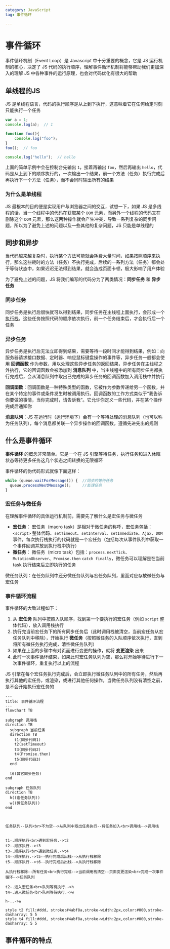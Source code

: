 ```yaml
---
category: JavaScript
tag: 事件循环

---
```





# 事件循环
事件循环机制（Event Loop）是 Javascript 中十分重要的概念，它是 JS 运行机制的核心，决定了 JS 代码的执行顺序，理解事件循环机制将能够帮助我们更加深入的理解 JS 中各种事件的运行原理，也会对代码优化有很大的帮助

## 单线程的JS
JS 是单线程语言，代码的执行顺序是从上到下执行，这意味着它在任何给定时刻只能执行一个任务

```js
var a = 1;
console.log(a);  // 1

function foo(){
    console.log("foo");
}
foo();  // foo

console.log("hello");  // hello
```
上面的简单示例中会在控制台先输出 `1`，接着再输出 `foo`，然后再输出 `hello`，代码是从上到下的顺序执行的，一次输出一个结果，前一个方法（任务）执行完成后再执行下一个方法（任务），而不会同时输出所有的结果

### 为什么是单线程    
JS 最根本的目的便是实现用户与浏览器之间的交互，试想一下，如果 JS 是多线程的话，当一个线程中的代码在获取某个 `DOM` 元素，而另外一个线程的代码又在删除这个 `DOM` 元素，那么这两种操作就会产生冲突，导致一系列复杂的同步问题，所以为了避免上述的问题以及一些其他的复杂问题，JS 只能是单线程的

## 同步和异步
当代码越来越复杂时，执行某个方法可能就会耗费大量时间，如果按照顺序来执行，那么这些耗时的方法（任务）不执行完成，后续的一系列方法（任务）都会处于等待状态中，如果迟迟无法得到结果，就会造成页面卡顿，极大影响了用户体验 
     
为了避免上述的问题，JS 将我们编写的代码分为了两类情况：**同步任务** 和 **异步任务**

### 同步任务
同步任务是执行后很快就可以得到结果，同步任务在主线程上面执行，会形成一个[执行栈][执行栈]，这些任务按照代码的顺序依次执行，前一个任务结束后，才会执行后一个任务

### 异步任务
异步任务是执行后无法立即得到结果，需要等待一段时间才能得到结果，例如：向服务器请求接口数据、定时器、响应鼠标键盘操作的事件等，异步任务一般都会使用 **回调函数** 作为参数，用以处理这些异步任务的返回结果，异步任务在主线程之外执行，它的回调函数会被添加到 **消息队列** 中，当主线程中的所有同步任务都执行完成后，会从消息队列中取出已完成的异步任务的回调函数加入调用栈中并执行

<Minfo>

**回调函数**：回调函数是一种特殊类型的函数，它被作为参数传递给另一个函数，并在某个特定的事件或条件发生时被调用执行。回调函数的工作方式类似于“我告诉你要做的事情，当你完成时，请告诉我”。它允许你定义一些代码，并在某个操作完成后通知你

**消息队列**：JS 在运行时（运行环境下）会有一个等待处理的消息队列（也可以称为任务队列），每个消息都关联一个异步操作的回调函数，遵循先进先出的规则

</Minfo>

## 什么是事件循环
**事件循环** 的概念非常简单。它是一个在 JS 引擎等待任务，执行任务和进入休眠状态等待更多任务这几个状态之间转换的无限循环  
   
事件循环的伪代码形式就像下面这样：
```js
while (queue.waitForMessage()) {  //同步的等待任务
  queue.processNextMessage();     //处理任务
}
```   
### 宏任务与微任务
在理解事件循环的具体运行机制前，需要先了解什么是宏任务与微任务
* **宏任务**：
  宏任务（macro task）是相对于微任务的称呼，宏任务包括：`<script>` 整体代码、`setTimeout`、`setInterval`、`setImmediate`、`Ajax`、`DOM` 事件，每次执行栈执行的代码就是一个宏任务（包括每次从事件队列中获取一个事件回调并放到执行栈中执行）
* **微任务**：
  微任务（micro task）包括：`process.nextTick`、`MutationObserver`、`Promise.then` `catch finally`，微任务可以理解是在当前 task 执行结束后立即执行的任务

<Minfo>

微任务队列：在任务队列中还分微任务队列与宏任务队列，里面对应存放微任务与宏任务

</Minfo>


### 事件循环流程
事件循环的大致过程如下：
1. 从 **宏任务** 队列中按照入队顺序，找到第一个要执行的宏任务（例如 `script` 整体代码），放入调用栈执行
2. 执行完当前宏任务下的所有同步任务后（此时调用栈被清空，当前宏任务从宏任务队列中移除），开始执行 **微任务**（按照微任务的入队顺序依次执行，直到将所有微任务执行完成，清空微任务队列）
3. 如果在上面的步骤中有对页面进行变更的操作，就将 **变更渲染** 出来
4. 此时一次事件循环结束，如果此时宏任务队列为空，那么将开始等待进行下一次事件循环，重复执行以上的流程

JS 引擎在每个宏任务执行完成后，会立即执行微任务队列中的所有任务，然后再执行其他的宏任务，或渲染，或进行其他任何操作，当微任务队列没有清空之前，是不会开始执行宏任务的

```mermaid
---
title: 事件循环流程
---
flowchart TB

subgraph 调用栈
direction TB
  subgraph 当前任务 
  direction TB
    t1(同步代码1)
    t2(setTimeout)
    t3(同步代码2) 
    t4(Promise.then) 
    t5(同步代码3)
  end

  t6(其它同步任务)
end

subgraph 任务队列
direction TB
  h((宏任务队列))
  w((微任务队列))
end



任务队列--队列<br>不为空-->从队列中取出任务执行--将任务加入<br>调用栈-->调用栈


t1-.顺序执行<br>遇到宏任务.->t2
t2-.顺序执行.->t3
t3-.顺序执行<br>遇到微任务.->t4
t4--顺序执行.->t5--执行完成后出栈-->从执行栈移除
t5--顺序执行-->t6--执行完成后出栈-->从执行栈移除

从执行栈移除--所有任务<br>执行完成-->当前调用栈清空--页面变更渲染<br>完成一次事件循环-->任务队列

t2-.进入宏任务<br>队列等待执行.->h
t4-.进入微任务<br>队列等待执行.->w

h-..->w

style t2 fill:#ddd, stroke:#4abf8a,stroke-width:2px,color:#000,stroke-dasharray: 5 5
style t4 fill:#ddd, stroke:#4abf8a,stroke-width:2px,color:#000,stroke-dasharray: 5 5

```



## 事件循环的特点 




















[执行栈]:11.html#函数执行上下文